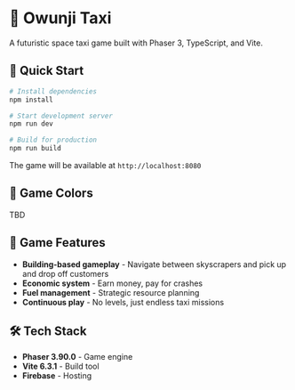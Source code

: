 # 🚕 Owunji Taxi

A futuristic space taxi game built with Phaser 3, TypeScript, and Vite.

## 🚀 Quick Start

```bash
# Install dependencies
npm install

# Start development server
npm run dev

# Build for production
npm run build
```

The game will be available at `http://localhost:8080`

## 🎨 Game Colors

TBD

## 🎯 Game Features

-   **Building-based gameplay** - Navigate between skyscrapers and pick up and drop off customers
-   **Economic system** - Earn money, pay for crashes
-   **Fuel management** - Strategic resource planning
-   **Continuous play** - No levels, just endless taxi missions

## 🛠️ Tech Stack

-   **Phaser 3.90.0** - Game engine
-   **Vite 6.3.1** - Build tool
-   **Firebase** - Hosting
